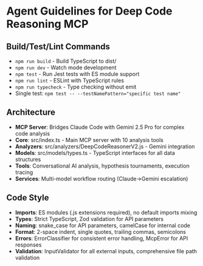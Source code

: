 # Agent Guidelines for Deep Code Reasoning MCP

## Build/Test/Lint Commands
- `npm run build` - Build TypeScript to dist/
- `npm run dev` - Watch mode development
- `npm test` - Run Jest tests with ES module support
- `npm run lint` - ESLint with TypeScript rules
- `npm run typecheck` - Type checking without emit
- Single test: `npm test -- --testNamePattern="specific test name"`

## Architecture
- **MCP Server**: Bridges Claude Code with Gemini 2.5 Pro for complex code analysis
- **Core**: src/index.ts - Main MCP server with 10 analysis tools
- **Analyzers**: src/analyzers/DeepCodeReasonerV2.js - Gemini integration
- **Models**: src/models/types.ts - TypeScript interfaces for all data structures
- **Tools**: Conversational AI analysis, hypothesis tournaments, execution tracing
- **Services**: Multi-model workflow routing (Claude→Gemini escalation)

## Code Style
- **Imports**: ES modules (.js extensions required), no default imports mixing
- **Types**: Strict TypeScript, Zod validation for API parameters
- **Naming**: snake_case for API parameters, camelCase for internal code
- **Format**: 2-space indent, single quotes, trailing commas, semicolons
- **Errors**: ErrorClassifier for consistent error handling, McpError for API responses
- **Validation**: InputValidator for all external inputs, comprehensive file path validation
